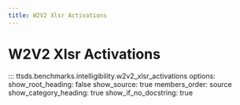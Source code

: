 ```yaml
---
title: W2V2 Xlsr Activations
---
```


# W2V2 Xlsr Activations

::: ttsds.benchmarks.intelligibility.w2v2_xlsr_activations
    options:
      show_root_heading: false
      show_source: true
      members_order: source
      show_category_heading: true
      show_if_no_docstring: true
